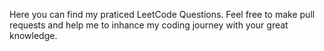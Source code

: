 Here you can find my praticed LeetCode Questions.
Feel free to make pull requests and help me to inhance my coding journey with your great knowledge.
